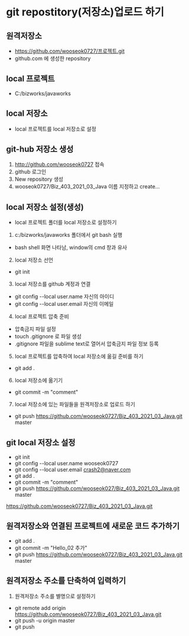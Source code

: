 # git repostitory(저장소)업로드 하기

## 원격저장소
* https://github.com/wooseok0727/프로젝트.git
* github.com 에 생성한 repository

## local 프로젝트
* C:/bizworks/javaworks

## local 저장소
* local 프로젝트를 local 저장소로 설정

## git-hub 저장소 생성
1. http://github.com/wooseok0727 접속
2. github 로그인
3. New repository 생성
4. wooseok0727/Biz_403_2021_03_Java 이름 지정하고 create...

## local 저장소 설정(생성)
* local 프로젝트 폴더를 local 저장소로 설정하기
1. c:/bizworks/javaworks 폴더에서 git bash 실행
* bash shell 화면 나타남, window의 cmd 창과 유사
2. local 저장소 선언
* git init
3. local 저장소를 github 계정과 연결
* git config --local user.name 자신의 아이디
* git config --local user.email 자신의 이메일
4. local 프로젝트 압축 준비
* 압축금지 파일 설정
* touch .gitignore 로 파일 생성
* .gitignore 파일을 sublime text로 열어서 압축금지 파일 정보 등록
5. local 프로젝트를 압축하여 local 저장소에 옮길 준비를 하기
* git add .
6. local 저장소에 옮기기 
* git commit -m "comment"
7. local 저장소에 있는 파일들을 원격저장소로 업로드 하기
* git push https://github.com/wooseok0727/Biz_403_2021_03_Java.git master

## git local 저장소 설정
* git init
* git config --local user.name wooseok0727
* git config --local user.email crash2@naver.com
* git add .
* git commit -m "comment"
* git push https://github.com/wooseok027/Biz_403_2021_03_Java.git master

https://github.com/wooseok0727/Biz_403_2021_03_Java.git

## 원격저장소와 연결된 프로젝트에 새로운 코드 추가하기
* git add .
* git commit -m "Hello_02 추가" 
* git push https://github.com/wooseok0727/Biz_403_2021_03_Java.git master

## 원격저장소 주소를 단축하여 입력하기
1. 원격저장소 주소를 별명으로 설정하기
* git remote add origin https://github.com/wooseok0727/Biz_403_2021_03_Java.git
* git push -u origin master
* git push

